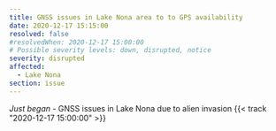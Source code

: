 ```yaml
---
title: GNSS issues in Lake Nona area to to GPS availability
date: 2020-12-17 15:15:00
resolved: false
#resolvedWhen: 2020-12-17 15:00:00
# Possible severity levels: down, disrupted, notice
severity: disrupted
affected:
  - Lake Nona
section: issue
---
```


*Just began* - GNSS issues in Lake Nona due to alien invasion {{< track "2020-12-17 15:00:00" >}}
